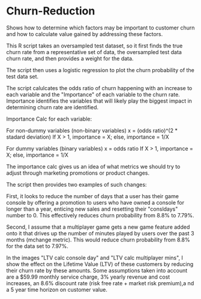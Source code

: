 # Churn-Reduction
Shows how to determine which factors may be important to customer churn and how to calculate value gained by addressing these factors.

This R script takes an oversampled test dataset, so it first finds the true churn rate from a representative set of data, the oversampled test data churn rate, and then provides a weight for the data.

The script then uses a logistic regression to plot the churn probability of the test data set.

The script calulcates the odds ratio of churn happening with an increase to each variable and the "Importance" of each variable to the churn rate. Importance identifies the variables that will likely play the biggest impact in determining churn rate are identified.

Importance Calc for each variable:

For non-dummy variables (non-binary variables)
x = (odds ratio)^(2 * stadard deviation)
If X > 1, importance = X; else, importance = 1/X

For dummy variables (binary variables)
x = odds ratio
If X > 1, importance = X; else, importance = 1/X

The importance calc gives us an idea of what metrics we should try to adjust through marketing promotions or product changes.

The script then provides two examples of such changes:

First, it looks to reduce the number of days that a user has their game console by offering a promotion to users who have owned a console for longer than a year, enticing new sales and resetting their "consldays" number to 0. This effectively reduces churn probability from 8.8% to 7.79%.

Second, I assume that a multiplayer game gets a new game feature added onto it that drives up the number of minutes played by users over the past 3 months (mchange metric). This would reduce churn probability from 8.8% for the data set to 7.97%.

In the images "LTV calc console day" and "LTV calc multiplayer mins", I show the effect on the Lifetime Value (LTV) of these customers by reducing their churn rate by these amounts. Some assumptions taken into account are a $59.99 monthly service charge, 3% yearly revenue and cost increases, an 8.6% discount rate (risk free rate + market risk premium),a nd a 5 year time horizon on customer value.
